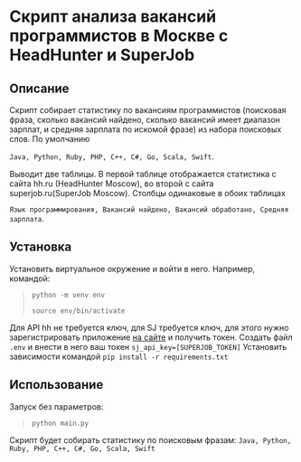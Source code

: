# Скрипт анализа вакансий программистов в Москве с HeadHunter и SuperJob

## Описание
Скрипт собирает статистику по вакансиям программистов (поисковая фраза, сколько вакансий найдено, сколько
вакансий имеет диапазон зарплат, и средняя зарплата по искомой фразе) из набора поисковых
слов. По умолчанию 

`Java, Python, Ruby, PHP, C++, C#, Go, Scala, Swift`. 
        
Выводит две таблицы.
В первой таблице отображается статистика с сайта hh.ru (HeadHunter Moscow), во второй с сайта superjob.ru(SuperJob Moscow). Столбцы одинаковые в обоих таблицах 

`Язык программирования, Вакансий найдено, Вакансий обработано, Средняя зарплата`.

## Установка
Установить виртуальное окружение и войти в него. Например, командой:
> `python -m venv env`
> 
> `source env/bin/activate`

Для API hh не требуется ключ, для SJ требуется ключ, для этого нужно зарегистрировать приложение [на сайте](https://api.superjob.ru/) и получить токен.
Создать файл `.env` и внести в него ваш токен `sj_api_key=[SUPERJOB_TOKEN]`
Установить зависимости командой `pip install -r requirements.txt`

## Использование

Запуск без параметров:
> `python main.py`

Cкрипт будет собирать статистику по поисковым фразам: `Java, Python, Ruby, PHP, C++, C#, Go, Scala, Swift`

